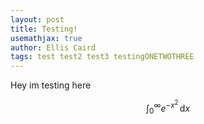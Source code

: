 ```yaml
---
layout: post
title: Testing!
usemathjax: true
author: Ellis Caird
tags: test test2 test3 testingONETWOTHREE
---
```


Hey im testing here

$$\int_0^\infty e^{-x^2}\,\mathrm{d}x$$